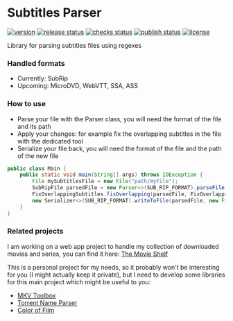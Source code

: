 # Subtitles Parser

[![version](https://img.shields.io/github/v/release/mdaubie/subtitles-parser?display_name=tag)](https://github.com/mdaubie/subtitles-parser/releases/latest)
[![release status](https://github.com/mdaubie/subtitles-parser/actions/workflows/release.yml/badge.svg)](https://github.com/mdaubie/subtitles-parser/actions/workflows/release.yml)
[![checks status](https://github.com/mdaubie/subtitles-parser/actions/workflows/test-all.yml/badge.svg)](https://github.com/mdaubie/subtitles-parser/actions/workflows/test-all.yml)
[![publish status](https://github.com/mdaubie/subtitles-parser/actions/workflows/publish.yml/badge.svg)](https://github.com/mdaubie/subtitles-parser/actions/workflows/publish.yml)
[![license](https://img.shields.io/github/license/mdaubie/subtitles-parser)](https://github.com/mdaubie/subtitles-parser/blob/master/LICENSE)

Library for parsing subtitles files using regexes

### Handled formats

- Currently: SubRip
- Upcoming: MicroDVD, WebVTT, SSA, ASS

### How to use

- Parse your file with the Parser class, you will need the format of the file and its path
- Apply your changes: for example fix the overlapping subtitles in the file with the dedicated tool
- Serialize your file back, you will need the format of the file and the path of the new file

```java
public class Main {
    public static void main(String[] args) throws IOException {
        File mySubtitlesFile = new File("path/myFile");
        SubRipFile parsedFile = new Parser<>(SUB_RIP_FORMAT).parseFile(mySubtitlesFile);
        FixOverlappingSubtitles.fixOverlapping(parsedFile, FixOverlappingSubtitles.STRATEGY.MERGE);
        new Serializer<>(SUB_RIP_FORMAT).writeToFile(parsedFile, new File("path/myFileFixed"));
    }
}
```

### Related projects

I am working on a web app project to handle my collection of downloaded movies and series, you can find it
here: [The Movie Shelf](https://github.com/mdaubie/movie-shelf)

This is a personal project for my needs, so it probably won't be interesting for you (I might actually keep it private),
but I need to develop some libraries for this main project which might be useful to you:

- [MKV Toolbox](https://github.com/mdaubie/mkv-toolbox)
- [Torrent Name Parser](https://github.com/mdaubie/torrent-name-parser)
- [Color of Film](https://github.com/mdaubie/color-of-film)
